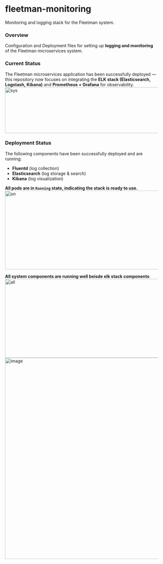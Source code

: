 # fleetman-monitoring
Monitoring and logging stack for the Fleetman system.

### Overview 
Configuration and Deployment files for setting up **logging and monitoring** of the Fleetman microservices system.

### Current Status
The Fleetman microservices application has been successfully deployed — this repository now focuses on integrating the **ELK stack (Elasticsearch, Logstash, Kibana)** and **Prometheus + Grafana** for observability.
<img width="1018" height="151" alt="sys" src="https://github.com/user-attachments/assets/5cf456ac-fdb7-4540-a76b-15f7ff34c96d" />



### Deployment Status

The following components have been successfully deployed and are running:

- **Fluentd** (log collection)
- **Elasticsearch** (log storage & search)
- **Kibana** (log visualization)

**All pods are in `Running` state, indicating the stack is ready to use.**
<img width="880" height="259" alt="on" src="https://github.com/user-attachments/assets/ca03855c-b52f-4253-afd3-a00c568b0e3d" />


**All system components are running well beisde elk stack components**
<img width="880" height="259" alt="all" src="https://github.com/user-attachments/assets/d25e486f-50e8-4d4e-9eaf-0799f0068add" />
<br>
<img width="1299" height="661" alt="image" src="https://github.com/user-attachments/assets/7df1295a-76f0-4bf4-82c6-dfdb45e882ce" />
